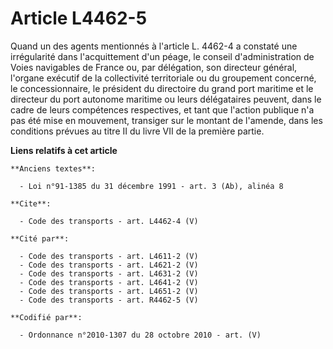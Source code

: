 # Article L4462-5

Quand un des agents mentionnés à l'article L. 4462-4 a constaté une irrégularité dans l'acquittement d'un péage, le conseil
d'administration de Voies navigables de France ou, par délégation, son directeur général, l'organe exécutif de la
collectivité territoriale ou du groupement concerné, le concessionnaire, le président du directoire du grand port maritime et
le directeur du port autonome maritime ou leurs délégataires peuvent, dans le cadre de leurs compétences respectives, et tant
que l'action publique n'a pas été mise en mouvement, transiger sur le montant de l'amende, dans les conditions prévues au
titre II du livre VII de la première partie.

**Liens relatifs à cet article**

	**Anciens textes**:

	  - Loi n°91-1385 du 31 décembre 1991 - art. 3 (Ab), alinéa 8

	**Cite**:

	  - Code des transports - art. L4462-4 (V)

	**Cité par**:

	  - Code des transports - art. L4611-2 (V)
	  - Code des transports - art. L4621-2 (V)
	  - Code des transports - art. L4631-2 (V)
	  - Code des transports - art. L4641-2 (V)
	  - Code des transports - art. L4651-2 (V)
	  - Code des transports - art. R4462-5 (V)

	**Codifié par**:

	  - Ordonnance n°2010-1307 du 28 octobre 2010 - art. (V)
